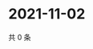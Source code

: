 # 2021-11-02

共 0 条

<!-- BEGIN WEIBO -->
<!-- 最后更新时间 Tue Nov 02 2021 13:12:48 GMT+0800 (China Standard Time) -->

<!-- END WEIBO -->
